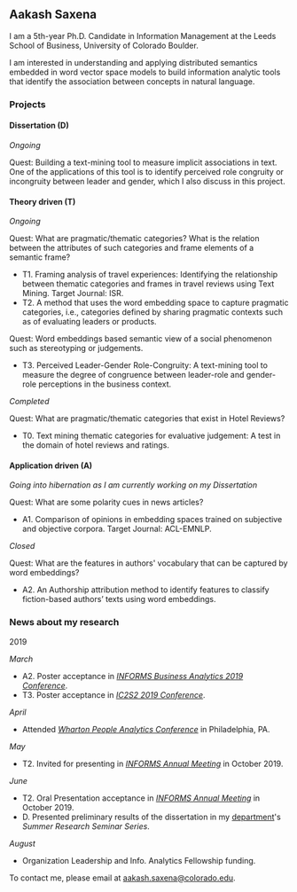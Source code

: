 ## Aakash Saxena

I am a 5th-year Ph.D. Candidate in Information Management at the Leeds School of Business, University of Colorado Boulder.

I am interested in understanding and applying distributed semantics embedded in word vector space models to build information analytic tools that identify the association between concepts in natural language.

### Projects

#### Dissertation (D)
_Ongoing_

Quest: Building a text-mining tool to measure implicit associations in text. One of the applications of this tool is to identify perceived role congruity or incongruity between leader and gender, which I also discuss in this project.

#### Theory driven (T)
_Ongoing_

Quest: What are pragmatic/thematic categories? What is the relation between the attributes of such categories and frame elements of a semantic frame?
- T1. Framing analysis of travel experiences: Identifying the relationship between thematic categories and frames in travel reviews using Text Mining. Target Journal: ISR.
- T2. A method that uses the word embedding space to capture pragmatic categories, i.e., categories defined by sharing pragmatic contexts such as of evaluating leaders or products.

Quest: Word embeddings based semantic view of a social phenomenon such as stereotyping or judgements.
- T3. Perceived Leader-Gender Role-Congruity: A text-mining tool to measure the degree of congruence between leader-role and gender-role perceptions in the business context.

_Completed_

Quest: What are pragmatic/thematic categories that exist in Hotel Reviews?
- T0. Text mining thematic categories for evaluative judgement: A test in the domain of hotel reviews and ratings.

#### Application driven (A)
_Going into hibernation as I am currently working on my Dissertation_

Quest: What are some polarity cues in news articles?
- A1. Comparison of opinions in embedding spaces trained on subjective and objective corpora. Target Journal: ACL-EMNLP.

_Closed_

Quest: What are the features in authors' vocabulary that can be captured by word embeddings?
- A2. An Authorship attribution method to identify features to classify fiction-based authors’ texts using word embeddings.

### News about my research

2019

_March_
- A2. Poster acceptance in _[INFORMS Business Analytics 2019 Conference](http://meetings2.informs.org/wordpress/analytics2019/)_.
- T3. Poster acceptance in _[IC2S2 2019 Conference](https://2019.ic2s2.org/)_.

_April_
- Attended _[Wharton People Analytics Conference](https://wpa.wharton.upenn.edu/conference/)_ in Philadelphia, PA.

_May_
- T2. Invited for presenting in _[INFORMS Annual Meeting](http://meetings2.informs.org/wordpress/seattle2019/)_ in October 2019.

_June_
- T2. Oral Presentation acceptance in _[INFORMS Annual Meeting](http://meetings2.informs.org/wordpress/seattle2019/)_ in October 2019.
- D. Presented preliminary results of the dissertation in my [department](https://www.colorado.edu/business/phd/organizational-behavior-and-information-systems)'s _Summer Research Seminar Series_.

_August_
- Organization Leadership and Info. Analytics Fellowship funding.

To contact me, please email at aakash.saxena@colorado.edu.


